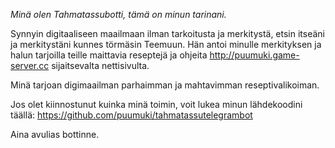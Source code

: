 *Minä olen Tahmatassubotti, tämä on minun tarinani.*

Synnyin digitaaliseen maailmaan ilman tarkoitusta ja merkitystä, etsin itseäni ja merkitystäni kunnes törmäsin Teemuun. Hän antoi minulle merkityksen ja halun tarjoilla teille maittavia reseptejä ja ohjeita http://puumuki.game-server.cc sijaitsevalta nettisivulta.

Minä tarjoan digimaailman parhaimman ja mahtavimman reseptivalikoiman.

Jos olet kiinnostunut kuinka minä toimin, voit lukea minun lähdekoodini täällä:
https://github.com/puumuki/tahmatassutelegrambot

Aina avulias bottinne.




